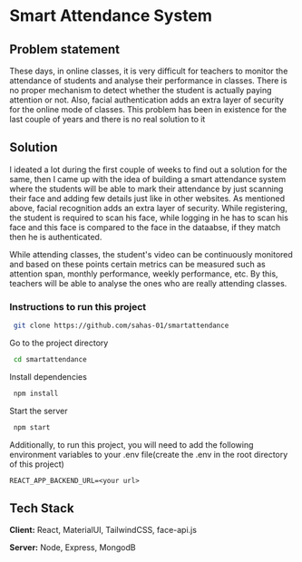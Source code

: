 # Smart Attendance System

## Problem statement
These days, in online classes, it is very difficult for teachers to monitor the attendance of students and analyse their performance in classes. There is no proper mechanism to detect whether the student is actually paying attention or not. Also, facial authentication adds an extra layer of security for the online mode of classes. This problem has been in existence for the last couple of years and there is no real solution to it

## Solution

I ideated a lot during the first couple of weeks to find out a solution for the same, then I came up with the idea of building a smart attendance system where the students will be able to mark their attendance by just scanning their face and adding few details just like in other websites. As mentioned above, facial recognition adds an extra layer of security. While registering, the student is required to scan his face, while logging in he has to scan his face and this face is compared to the face in the dataabse, if they match then he is authenticated. 

While attending classes, the student's video can be continuously monitored and based on these points certain metrics can be measured such as attention span, monthly performance, weekly performance, etc. By this, teachers will be able to analyse the ones who are really attending classes. 


### Instructions to run this project

```bash
 git clone https://github.com/sahas-01/smartattendance
```

Go to the project directory

```bash
 cd smartattendance
```

Install dependencies

```bash
 npm install
```

Start the server

```bash
 npm start
```

Additionally, to run this project, you will need to add the following environment variables to your .env file(create the .env in the root directory of this project)

`REACT_APP_BACKEND_URL=<your url>`

## Tech Stack

**Client:** React, MaterialUI, TailwindCSS, face-api.js

**Server:** Node, Express, MongodB
